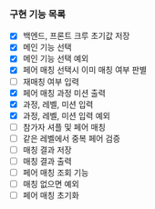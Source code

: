 ### 구현 기능 목록

- [x] 백엔드, 프론트 크루 초기값 저장
- [x] 메인 기능 선택
- [x] 메인 기능 선택 예외
- [x] 페어 매칭 선택시 이미 매칭 여부 판별
- [ ] 재매칭 여부 입력
- [x] 페어 매칭 과정 미션 출력
- [x] 과정, 레벨, 미션 입력
- [x] 과정, 레벨, 미션 입력 예외
- [ ] 참가자 셔플 및 페어 매칭
- [ ] 같은 레벨에서 중복 페어 검증
- [ ] 매칭 결과 저장
- [ ] 매칭 결과 출력
- [ ] 페어 매칭 조회 기능
- [ ] 매칭 없으면 예외
- [ ] 페어 매칭 초기화
